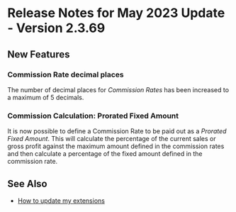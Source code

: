 # Release Notes for May 2023 Update - Version 2.3.69

## New Features

### Commission Rate decimal places

The number of decimal places for *Commission Rates* has been increased to a maximum of 5 decimals.

### Commission Calculation: Prorated Fixed Amount

It is now possible to define a Commission Rate to be paid out as a *Prorated Fixed Amount*. This will calculate the percentage of the current sales or gross profit against the maximum amount defined in the commission rates and then calculate a percentage of the fixed amount defined in the commission rate.

## See Also

- [How to update my extensions](../faq-index.md#i-want-to-update-my-version-of-nav-x-commission-management)
